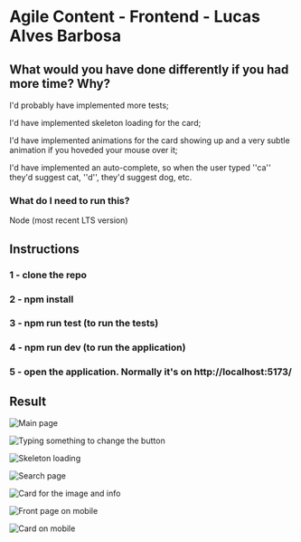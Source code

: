 # Agile Content - Frontend - Lucas Alves Barbosa

## What would you have done differently if you had more time? Why?

I'd probably have implemented more tests;

I'd have implemented skeleton loading for the card;

I'd have implemented animations for the card showing up and a very subtle animation if you hoveded your mouse over it;

I'd have implemented an auto-complete, so when the user typed ''ca'' they'd suggest cat, ''d'', they'd suggest dog, etc.

### What do I need to run this?

Node (most recent LTS version)

## Instructions


### 1 - clone the repo
### 2 - npm install
### 3 - npm run test (to run the tests)
### 4 - npm run dev (to run the application)
### 5 - open the application. Normally it's on http://localhost:5173/

## Result

![Main page](https://github.com/lucasalvesb/agile/assets/71532408/5d8ec4fa-27a9-4fb0-ab90-c5c44b95d47b)

![Typing something to change the button](https://github.com/lucasalvesb/agile/assets/71532408/41b6ede6-99a3-4049-baf0-70ba5ca59153)

![Skeleton loading](https://github.com/lucasalvesb/agile/assets/71532408/544d2faf-514e-48ce-888b-6869091ae704)

![Search page](https://github.com/lucasalvesb/agile/assets/71532408/bbcee1de-01be-4b24-9bf5-1388e6856b1c)

![Card for the image and info](https://github.com/lucasalvesb/agile/assets/71532408/ac203215-eb9b-4ad0-9880-26fb1f81e3e5)

![Front page on mobile](https://github.com/lucasalvesb/agile/assets/71532408/eee4268e-7a26-4cee-ad18-0caf766aab4a)

![Card on mobile](https://github.com/lucasalvesb/agile/assets/71532408/08c497b7-71ff-434a-a767-fe6f9d3e83e9)


